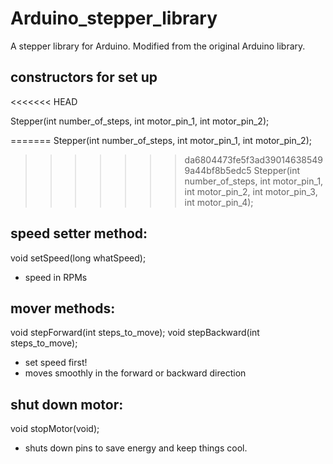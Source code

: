 Arduino_stepper_library
=======================

A stepper library for Arduino. Modified from the original Arduino library.

## constructors for set up
<<<<<<< HEAD

Stepper(int number_of_steps, int motor_pin_1, int motor_pin_2);

=======
Stepper(int number_of_steps, int motor_pin_1, int motor_pin_2);
>>>>>>> da6804473fe5f3ad390146385499a44bf8b5edc5
Stepper(int number_of_steps, int motor_pin_1, int motor_pin_2, int motor_pin_3, int motor_pin_4);

## speed setter method:
void setSpeed(long whatSpeed);
- speed in RPMs

## mover methods:
void stepForward(int steps_to_move);
void stepBackward(int steps_to_move);
- set speed first!
- moves smoothly in the forward or backward direction

## shut down motor:
void stopMotor(void);
- shuts down pins to save energy and keep things cool.
